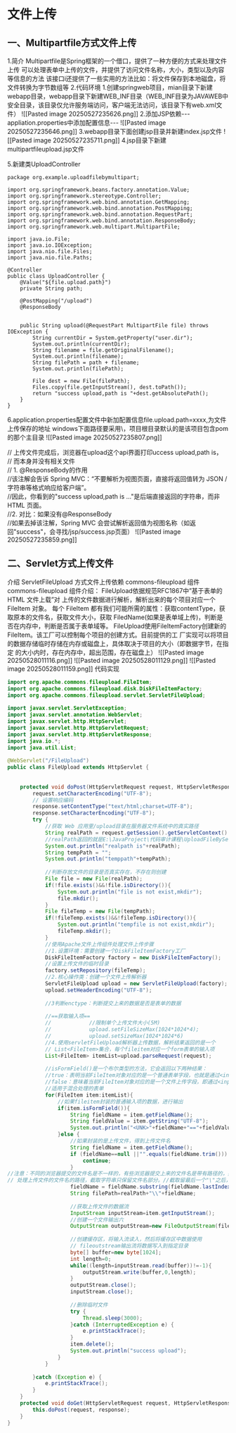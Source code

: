 # 文件上传
## 一、Multipartfile方式文件上传
1.简介
Multipartfile是Spring框架的一个借口，提供了一种方便的方式来处理文件上传
可以处理表单中上传的文件，并提供了访问文件名称，大小，类型以及内容等信息的方法
该接口i还提供了一些实用的方法比如：将文件保存到本地磁盘，将文件转换为字节数组等
2.代码环境
1.创建springweb项目，mian目录下新建webapp目录，webapp目录下新建WEB_INF目录（WEB_INF目录为JAVAWEB中安全目录，该目录仅允许服务端访问，客户端无法访问，该目录下有web.xml文件）
![[Pasted image 20250527235626.png]]
2.添加JSP依赖---appliation.properties中添加配置信息---
![[Pasted image 20250527235646.png]]
3.webapp目录下面创建jsp目录并新建index.jsp文件
![[Pasted image 20250527235711.png]]
4.jsp目录下新建multipartfileupload.jsp文件

5.新建类UploadController
```
package org.example.uploadfilebymultipart;  
  
import org.springframework.beans.factory.annotation.Value;  
import org.springframework.stereotype.Controller;  
import org.springframework.web.bind.annotation.GetMapping;  
import org.springframework.web.bind.annotation.PostMapping;  
import org.springframework.web.bind.annotation.RequestPart;  
import org.springframework.web.bind.annotation.ResponseBody;  
import org.springframework.web.multipart.MultipartFile;  
  
import java.io.File;  
import java.io.IOException;  
import java.nio.file.Files;  
import java.nio.file.Paths;  
  
@Controller  
public class UploadController {  
    @Value("${file.upload.path}")  
    private String path;  
  
    @PostMapping("/upload")  
    @ResponseBody  
  
  
    public String upload(@RequestPart MultipartFile file) throws IOException {  
        String currentDir = System.getProperty("user.dir");  
        System.out.println(currentDir);  
        String filename = file.getOriginalFilename();  
        System.out.println(filename);  
        String filePath = path + filename;  
        System.out.println(filePath);  
  
        File dest = new File(filePath);  
        Files.copy(file.getInputStream(), dest.toPath());  
        return "success upload,path is "+dest.getAbsolutePath();  
    }  
}
```
6.application.properties配置文件中新加配置信息file.upload.path=xxxx,为文件上传保存的地址
windows下面路径要采用\\，项目根目录默认的是该项目包含pom的那个主目录
![[Pasted image 20250527235807.png]]

//    上传文件完成后，浏览器在upload这个api界面打印uccess upload,path is，  
//    而本身并没有相关文件  
//    1. @ResponseBody的作用  
//该注解会告诉 Spring MVC：“不要解析为视图页面，直接将返回值转为 JSON / 字符串等格式响应给客户端”。  
//因此，你看到的"success upload,path is ..."是后端直接返回的字符串，而非 HTML 页面。  
//2. 对比：如果没有@ResponseBody  
//如果去掉该注解，Spring MVC 会尝试解析返回值为视图名称（如返回"success"，会寻找/jsp/success.jsp页面）
![[Pasted image 20250527235859.png]]
## 二、Servlet方式上传文件
介绍
ServletFileUpload 方式文件上传依赖 commons-fileupload 组件
commons-fileupload 组件介绍：
	FileUpload依据规范RFC1867中”基于表单的 HTML 文件上载”对 上传的文件数据进行解析，解析出来的每个项目对应一个 FileItem 对象。 每个 FileItem 都有我们可能所需的属性：获取contentType，获取原本的文件名，获取文件大小，获取 FiledName(如果是表单域上传)，判断是否在内存中，判断是否属于表单域等。 FileUpload使用FileItemFactory创建新的FileItem。该工厂可以控制每个项目的创建方式。目前提供的工 厂实现可以将项目的数据存储临时存储在内存或磁盘上，具体取决于项目的大小（即数据字节，在指定 的大小内时，存在内存中，超出范围，存在磁盘上）
![[Pasted image 20250528011116.png]]
![[Pasted image 20250528011129.png]]
![[Pasted image 20250528011159.png]]
代码实现
```java
import org.apache.commons.fileupload.FileItem;  
import org.apache.commons.fileupload.disk.DiskFileItemFactory;  
import org.apache.commons.fileupload.servlet.ServletFileUpload;  
  
import javax.servlet.ServletException;  
import javax.servlet.annotation.WebServlet;  
import javax.servlet.http.HttpServlet;  
import javax.servlet.http.HttpServletRequest;  
import javax.servlet.http.HttpServletResponse;  
import java.io.*;  
import java.util.List;  
  
@WebServlet("/FileUpload")  
public class FileUpload extends HttpServlet {  
  
  
    protected void doPost(HttpServletRequest request, HttpServletResponse response) throws ServletException, IOException {  
        request.setCharacterEncoding("UTF-8");  
        // 设置响应编码  
        response.setContentType("text/html;charset=UTF-8");  
        response.setCharacterEncoding("UTF-8");  
        try {  
            //获取 Web 应用里/upload目录在服务器文件系统中的真实路径  
            String realPath = request.getSession().getServletContext().getRealPath("/upload");  
            //realPath返回的就是E:\JavaProject\代码审计课程\UploadFileByServlet\target\UploadFileByServlet\\upload\  
            System.out.println("realpath is"+realPath);  
            String tempPath = "";  
            System.out.println("temppath"+tempPath);  
  
            //判断存放文件的目录是否真实存在，不存在则创建  
            File file = new File(realPath);  
            if(!file.exists()&&!file.isDirectory()){  
                System.out.println("file is not exist,mkdir");  
                file.mkdir();  
            }  
            File fileTemp = new File(tempPath);  
            if(!fileTemp.exists()&&!fileTemp.isDirectory()){  
                System.out.println("tempfile is not exist,mkdir");  
                fileTemp.mkdir();  
            }  
            //使用Apache文件上传组件处理文件上传步骤  
            //1.设置环境：需要创建一个DiskFileItemFactory工厂  
            DiskFileItemFactory factory = new DiskFileItemFactory();  
            //设置上传文件的临时目录  
            factory.setRepository(fileTemp);  
            //2.核心操作类：创建一个文件上传解析器  
            ServletFileUpload upload = new ServletFileUpload(factory);  
            upload.setHeaderEncoding("UTF-8");  
  
            //3判断enctype：判断提交上来的数据是否是表单的数据  
  
            //==获取输入项==  
            //            //限制单个上传文件大小(5M)  
            //            upload.setFileSizeMax(1024*1024*4);            //            //限制总上传文件大小(10M)  
            //            upload.setSizeMax(1024*1024*6)  
            //4.使用servletFileUpload解析器上传数据，解析结果返回的是一个  
            // List<FileItem>集合，每个fileitem对应一个form表单的输入项  
            List<FileItem> itemList=upload.parseRequest(request);  
              
            //isFormField()是一个布尔类型的方法，它会返回以下两种结果：  
            //true：表明当前FileItem对象对应的是一个普通表单字段，也就是通过<input type="text">这类方式提交的文本数据。  
            //false：意味着当前FileItem对象对应的是一个文件上传字段，即通过<input type="file">提交的文件数据。  
            //适用于混合处理的表单  
            for(FileItem item:itemList){  
                //如果fileitem封装的普通输入项的数据，进行输出  
                if(item.isFormField()){  
                    String fieldName = item.getFieldName();  
                    String fieldValue = item.getString("UTF-8");  
                    System.out.println("<UNK>"+fieldName+"=="+fieldValue);  
                }else {  
                    //如果封装的是上传文件，得到上传文件名  
                    String fieldName = item.getFieldName();  
                    if (fieldName==null ||"".equals(fieldName.trim())) {  
                        continue;  
                    }  
//注意：不同的浏览器提交的文件名是不一样的，有些浏览器提交上来的文件名是带有路径的，如：  c:\a\b\1.txt，而有些只是单纯的文件名，如：1.txt  
// 处理上传文件的文件名的路径，截取字符串只保留文件名部分。//截取留最后一个"\"之后，+1截取向右移一位（"\a.txt"-->"a.txt"）  
                    fieldName = fieldName.substring(fieldName.lastIndexOf("\\")+1);  
                    String filePath=realPath+"\\"+fieldName;  
  
                    //获取上传文件的数据流  
                    InputStream inputStream=item.getInputStream();  
                    //创建一个文件输出六  
                    OutputStream outputStream=new FileOutputStream(filePath);  
  
                    //创建缓存区，将输入流读入，然后将缓存区中数据使用  
                    // fileoutstream输出流将数据写入到指定目录  
                    byte[] buffer=new byte[1024];  
                    int length=0;  
                    while((length=inputStream.read(buffer))!=-1){  
                        outputStream.write(buffer,0,length);  
                    }  
                    outputStream.close();  
                    inputStream.close();  
  
                    //删除临时文件  
                    try {  
                        Thread.sleep(3000);  
                    }catch (InterruptedException e) {  
                        e.printStackTrace();  
                    }  
                    item.delete();  
                    System.out.println("success upload");  
                }  
            }  
  
        }catch (Exception e) {  
            e.printStackTrace();  
        }  
    }  
    protected void doGet(HttpServletRequest request, HttpServletResponse response) throws ServletException, IOException {  
        this.doPost(request, response);  
    }  
}
```

